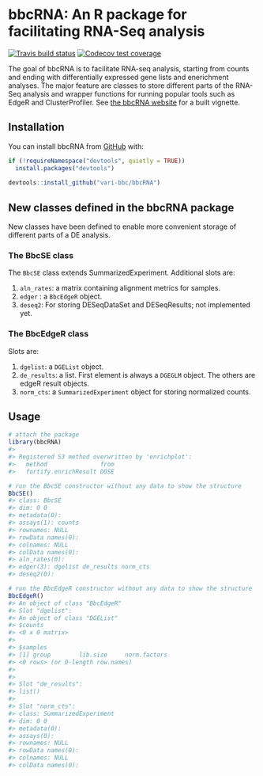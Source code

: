
<!-- README.md is generated from README.Rmd. Please edit that file -->

# bbcRNA: An R package for facilitating RNA-Seq analysis

<!-- badges: start -->

[![Travis build
status](https://travis-ci.org/vari-bbc/bbcRNA.svg?branch=master)](https://travis-ci.org/vari-bbc/bbcRNA)
[![Codecov test
coverage](https://codecov.io/gh/vari-bbc/bbcRNA/branch/master/graph/badge.svg)](https://codecov.io/gh/vari-bbc/bbcRNA?branch=master)
<!-- badges: end -->

The goal of bbcRNA is to facilitate RNA-seq analysis, starting from
counts and ending with differentially expressed gene lists and
enerichment analyses. The major feature are classes to store different
parts of the RNA-Seq analysis and wrapper functions for running popular
tools such as EdgeR and ClusterProfiler. See [the bbcRNA
website](https://vari-bbc.github.io/bbcRNA/) for a built vignette.

## Installation

You can install bbcRNA from [GitHub](https://github.com/vari-bbc) with:

``` r
if (!requireNamespace("devtools", quietly = TRUE))
  install.packages("devtools")
  
devtools::install_github("vari-bbc/bbcRNA")
```

## New classes defined in the bbcRNA package

New classes have been defined to enable more convenient storage of
different parts of a DE analysis.

### The BbcSE class

The `BbcSE` class extends SummarizedExperiment. Additional slots are:

1.  `aln_rates`: a matrix containing alignment metrics for samples.
2.  `edger` : a `BbcEdgeR` object.
3.  `deseq2`: For storing DESeqDataSet and DESeqResults; not implemented
    yet.

### The BbcEdgeR class

Slots are:

1.  `dgelist`: a `DGEList` object.
2.  `de_results`: a list. First element is always a `DGEGLM` object. The
    others are edgeR result objects.
3.  `norm_cts`: a `SummarizedExperiment` object for storing normalized
    counts.

## Usage

``` r
# attach the package
library(bbcRNA)
#> 
#> Registered S3 method overwritten by 'enrichplot':
#>   method               from
#>   fortify.enrichResult DOSE

# run the BbcSE constructor without any data to show the structure 
BbcSE()
#> class: BbcSE 
#> dim: 0 0 
#> metadata(0):
#> assays(1): counts
#> rownames: NULL
#> rowData names(0):
#> colnames: NULL
#> colData names(0):
#> aln_rates(0): 
#> edger(3): dgelist de_results norm_cts 
#> deseq2(0):

# run the BbcEdgeR constructor without any data to show the structure 
BbcEdgeR()
#> An object of class "BbcEdgeR"
#> Slot "dgelist":
#> An object of class "DGEList"
#> $counts
#> <0 x 0 matrix>
#> 
#> $samples
#> [1] group        lib.size     norm.factors
#> <0 rows> (or 0-length row.names)
#> 
#> 
#> Slot "de_results":
#> list()
#> 
#> Slot "norm_cts":
#> class: SummarizedExperiment 
#> dim: 0 0 
#> metadata(0):
#> assays(0):
#> rownames: NULL
#> rowData names(0):
#> colnames: NULL
#> colData names(0):
```
